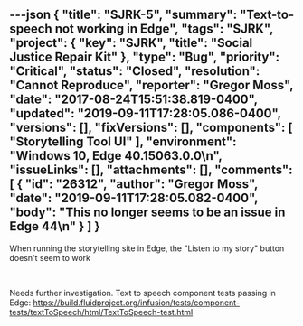---json
{
  "title": "SJRK-5",
  "summary": "Text-to-speech not working in Edge",
  "tags": "SJRK",
  "project": {
    "key": "SJRK",
    "title": "Social Justice Repair Kit"
  },
  "type": "Bug",
  "priority": "Critical",
  "status": "Closed",
  "resolution": "Cannot Reproduce",
  "reporter": "Gregor Moss",
  "date": "2017-08-24T15:51:38.819-0400",
  "updated": "2019-09-11T17:28:05.086-0400",
  "versions": [],
  "fixVersions": [],
  "components": [
    "Storytelling Tool UI"
  ],
  "environment": "Windows 10, Edge 40.15063.0.0\n",
  "issueLinks": [],
  "attachments": [],
  "comments": [
    {
      "id": "26312",
      "author": "Gregor Moss",
      "date": "2019-09-11T17:28:05.082-0400",
      "body": "This no longer seems to be an issue in Edge 44\n"
    }
  ]
}
---
When running the storytelling site in Edge, the "Listen to my story" button doesn't seem to work

 

Needs further investigation. Text to speech component tests passing in Edge: <https://build.fluidproject.org/infusion/tests/component-tests/textToSpeech/html/TextToSpeech-test.html>

        